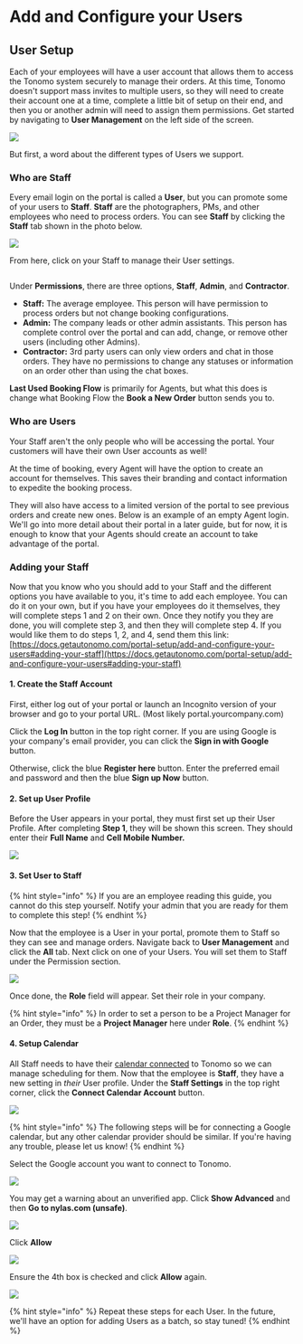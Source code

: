 # Add and Configure your Users

## User Setup

Each of your employees will have a user account that allows them to access the Tonomo system securely to manage their orders. At this time, Tonomo doesn't support mass invites to multiple users, so they will need to create their account one at a time, complete a little bit of setup on their end, and then you or another admin will need to assign them permissions. Get started by navigating to **User Management** on the left side of the screen.

![](<../.gitbook/assets/Configure - Calendar.png>)

But first, a word about the different types of Users we support.

### Who are Staff

Every email login on the portal is called a **User**, but you can promote some of your users to **Staff**. **Staff** are the photographers, PMs, and other employees who need to process orders. You can see **Staff** by clicking the **Staff** tab shown in the photo below.

![](<../.gitbook/assets/Users 1.png>)

From here, click on your Staff to manage their User settings.

<figure><img src="../.gitbook/assets/image (171).png" alt=""><figcaption></figcaption></figure>

Under **Permissions**, there are three options, **Staff**, **Admin**, and **Contractor**.

* **Staff:** The average employee. This person will have permission to process orders but not change booking configurations.
* **Admin:** The company leads or other admin assistants. This person has complete control over the portal and can add, change, or remove other users (including other Admins).
* **Contractor:** 3rd party users can only view orders and chat in those orders. They have no permissions to change any statuses or information on an order other than using the chat boxes.

**Last Used Booking Flow** is primarily for Agents, but what this does is change what Booking Flow the **Book a New Order** button sends you to.

### Who are Users

Your Staff aren't the only people who will be accessing the portal. Your customers will have their own User accounts as well!

At the time of booking, every Agent will have the option to create an account for themselves. This saves their branding and contact information to expedite the booking process.

They will also have access to a limited version of the portal to see previous orders and create new ones. Below is an example of an empty Agent login. We'll go into more detail about their portal in a later guide, but for now, it is enough to know that your Agents should create an account to take advantage of the portal.

### Adding your Staff

Now that you know who you should add to your Staff and the different options you have available to you, it's time to add each employee. You can do it on your own, but if you have your employees do it themselves, they will complete steps 1 and 2 on their own. Once they notify you they are done,  you will complete step 3, and then they will complete step 4. If you would like them to do steps 1, 2, and 4, send them this link: [https://docs.getautonomo.com/portal-setup/add-and-configure-your-users#adding-your-staff](https://docs.getautonomo.com/portal-setup/add-and-configure-your-users#adding-your-staff)

#### 1. Create the Staff Account

First, either log out of your portal or launch an Incognito version of your browser and go to your portal URL.  (Most likely portal.yourcompany.com)

Click the **Log In** button in the top right corner. If you are using Google is your company's email provider, you can click the **Sign in with Google** button.

Otherwise, click the blue **Register here** button. Enter the preferred email and password and then the blue **Sign up Now** button.

#### 2. Set up User Profile

Before the User appears in your portal, they must first set up their User Profile. After completing **Step 1**, they will be shown this screen.  They should enter their **Full Name** and **Cell Mobile Number.**

![](<../.gitbook/assets/New Account.png>)

#### 3. **Set User to Staff**

{% hint style="info" %}
If you are an employee reading this guide, you cannot do this step yourself. Notify your admin that you are ready for them to complete this step!
{% endhint %}

Now that the employee is a User in your portal, promote them to Staff so they can see and manage orders. Navigate back to **User Management** and click the **All** tab. Next click on one of your Users. You will set them to Staff under the Permission section.

![](<../.gitbook/assets/Users 3.png>)

Once done, the **Role** field will appear. Set their role in your company.

{% hint style="info" %}
In order to set a person to be a Project Manager for an Order, they must be a **Project Manager** here under **Role**.
{% endhint %}

#### 4. Setup Calendar

All Staff needs to have their [calendar connected](../scheduling/calendar-integration.md#connecting-user-accounts) to Tonomo so we can manage scheduling for them. Now that the employee is **Staff**, they have a new setting in _their_ User profile. Under the **Staff Settings** in the top right corner, click the **Connect Calendar Account** button.

![](<../.gitbook/assets/Users 4.png>)

{% hint style="info" %}
The following steps will be for connecting a Google calendar, but any other calendar provider should be similar. If you're having any trouble, please let us know!
{% endhint %}

Select the Google account you want to connect to Tonomo.

![](<../.gitbook/assets/10 Connect account.png>)

You may get a warning about an unverified app. Click **Show Advanced** and then **Go to nylas.com (unsafe)**.

![](<../.gitbook/assets/11 Connect Account.png>)

Click **Allow**

![](<../.gitbook/assets/12 Connect Account.png>)

Ensure the 4th box is checked and click **Allow** again.

![](<../.gitbook/assets/13 Connect Account.png>)

{% hint style="info" %}
Repeat these steps for each User. In the future, we'll have an option for adding Users as a batch, so stay tuned!
{% endhint %}
